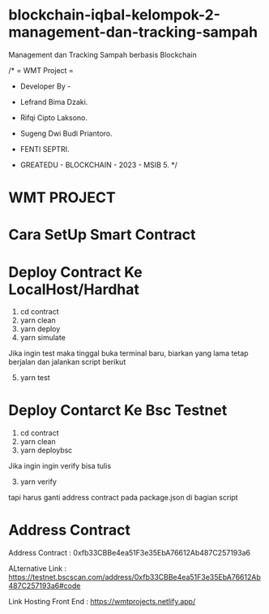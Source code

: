 # blockchain-iqbal-kelompok-2-management-dan-tracking-sampah
Management dan Tracking Sampah berbasis Blockchain

/*
  = WMT Project =
  - Developer By - 
- Lefrand Bima Dzaki.
- Rifqi Cipto Laksono.
- Sugeng Dwi Budi Priantoro. 
- FENTI SEPTRI.

- GREATEDU - BLOCKCHAIN - 2023 - MSIB 5.
*/


WMT PROJECT
===========================

Cara SetUp Smart Contract
==================================
Deploy Contract Ke LocalHost/Hardhat
==================================

1. cd contract
2. yarn clean 
3. yarn deploy
4. yarn simulate 

Jika ingin test maka tinggal buka terminal baru, biarkan yang lama tetap berjalan dan jalankan script berikut

5. yarn test


Deploy Contarct Ke Bsc Testnet
==================================

1. cd contract
2. yarn clean 
3. yarn deploybsc

Jika ingin ingin verify bisa tulis

3. yarn verify

tapi harus ganti address contract pada package.json di bagian script


Address Contract
===================================
Address Contract : 0xfb33CBBe4ea51F3e35EbA76612Ab487C257193a6

ALternative Link : https://testnet.bscscan.com/address/0xfb33CBBe4ea51F3e35EbA76612Ab487C257193a6#code

Link Hosting Front End : https://wmtprojects.netlify.app/








